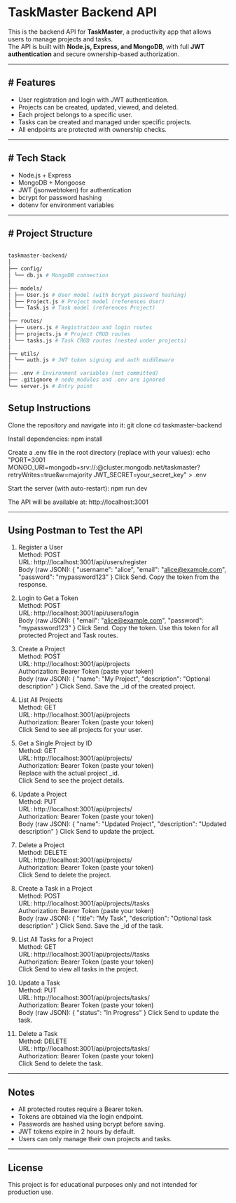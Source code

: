 # TaskMaster Backend API

This is the backend API for **TaskMaster**, a productivity app that allows users to manage projects and tasks.  
The API is built with **Node.js, Express, and MongoDB**, with full **JWT authentication** and secure ownership-based authorization.

---

## # Features
- User registration and login with JWT authentication.
- Projects can be created, updated, viewed, and deleted.
- Each project belongs to a specific user.
- Tasks can be created and managed under specific projects.
- All endpoints are protected with ownership checks.

---

## # Tech Stack
- Node.js + Express
- MongoDB + Mongoose
- JWT (jsonwebtoken) for authentication
- bcrypt for password hashing
- dotenv for environment variables

---

## # Project Structure


```bash

taskmaster-backend/
│
├── config/
│ └── db.js # MongoDB connection
│
├── models/
│ ├── User.js # User model (with bcrypt password hashing)
│ ├── Project.js # Project model (references User)
│ └── Task.js # Task model (references Project)
│
├── routes/
│ ├── users.js # Registration and login routes
│ ├── projects.js # Project CRUD routes
│ └── tasks.js # Task CRUD routes (nested under projects)
│
├── utils/
│ └── auth.js # JWT token signing and auth middleware
│
├── .env # Environment variables (not committed)
├── .gitignore # node_modules and .env are ignored
└── server.js # Entry point

```

## Setup Instructions

Clone the repository and navigate into it:
git clone <your-repo-url>
cd taskmaster-backend

Install dependencies:
npm install

Create a .env file in the root directory (replace with your values):
echo "PORT=3001
MONGO_URI=mongodb+srv://<username>:<password>@cluster.mongodb.net/taskmaster?retryWrites=true&w=majority
JWT_SECRET=your_secret_key" > .env

Start the server (with auto-restart):
npm run dev

The API will be available at:
http://localhost:3001


---

## Using Postman to Test the API

1. Register a User  
Method: POST  
URL: http://localhost:3001/api/users/register  
Body (raw JSON):
{
  "username": "alice",
  "email": "alice@example.com",
  "password": "mypassword123"
}
Click Send. Copy the token from the response.

2. Login to Get a Token  
Method: POST  
URL: http://localhost:3001/api/users/login  
Body (raw JSON):
{
  "email": "alice@example.com",
  "password": "mypassword123"
}
Click Send. Copy the token. Use this token for all protected Project and Task routes.

3. Create a Project  
Method: POST  
URL: http://localhost:3001/api/projects  
Authorization: Bearer Token (paste your token)  
Body (raw JSON):
{
  "name": "My Project",
  "description": "Optional description"
}
Click Send. Save the _id of the created project.

4. List All Projects  
Method: GET  
URL: http://localhost:3001/api/projects  
Authorization: Bearer Token (paste your token)  
Click Send to see all projects for your user.

5. Get a Single Project by ID  
Method: GET  
URL: http://localhost:3001/api/projects/<projectId>  
Authorization: Bearer Token (paste your token)  
Replace <projectId> with the actual project _id.  
Click Send to see the project details.

6. Update a Project  
Method: PUT  
URL: http://localhost:3001/api/projects/<projectId>  
Authorization: Bearer Token (paste your token)  
Body (raw JSON):
{
  "name": "Updated Project",
  "description": "Updated description"
}
Click Send to update the project.

7. Delete a Project  
Method: DELETE  
URL: http://localhost:3001/api/projects/<projectId>  
Authorization: Bearer Token (paste your token)  
Click Send to delete the project.

8. Create a Task in a Project  
Method: POST  
URL: http://localhost:3001/api/projects/<projectId>/tasks  
Authorization: Bearer Token (paste your token)  
Body (raw JSON):
{
  "title": "My Task",
  "description": "Optional task description"
}
Click Send. Save the _id of the task.

9. List All Tasks for a Project  
Method: GET  
URL: http://localhost:3001/api/projects/<projectId>/tasks  
Authorization: Bearer Token (paste your token)  
Click Send to view all tasks in the project.

10. Update a Task  
Method: PUT  
URL: http://localhost:3001/api/projects/tasks/<taskId>  
Authorization: Bearer Token (paste your token)  
Body (raw JSON):
{
  "status": "In Progress"
}
Click Send to update the task.

11. Delete a Task  
Method: DELETE  
URL: http://localhost:3001/api/projects/tasks/<taskId>  
Authorization: Bearer Token (paste your token)  
Click Send to delete the task.


---

## Notes

- All protected routes require a Bearer token.
- Tokens are obtained via the login endpoint.
- Passwords are hashed using bcrypt before saving.
- JWT tokens expire in 2 hours by default.
- Users can only manage their own projects and tasks.

---

## License

This project is for educational purposes only and not intended for production use.
